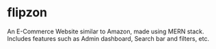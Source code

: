 # flipzon
An E-Commerce Website similar to Amazon, made using MERN stack. Includes features such as Admin dashboard, Search bar and filters, etc.

